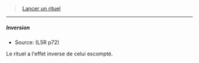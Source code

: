 ﻿> [Lancer un rituel](hd_l5r_rituals.md)

---

##### Inversion

- Source: (L5R p72)

Le rituel a l'effet inverse de celui escompté.


